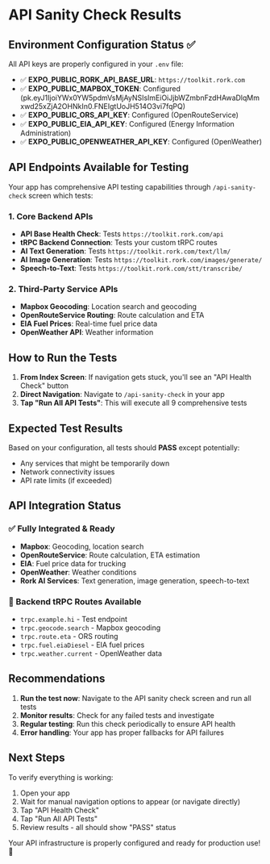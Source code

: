 # API Sanity Check Results

## Environment Configuration Status ✅

All API keys are properly configured in your `.env` file:

- ✅ **EXPO_PUBLIC_RORK_API_BASE_URL**: `https://toolkit.rork.com`
- ✅ **EXPO_PUBLIC_MAPBOX_TOKEN**: Configured (pk.eyJ1IjoiYWx0YW5pdmVsMjAyNSIsImEiOiJjbWZmbnFzdHAwaDlqMmxwd25xZjA2OHNkIn0.FNEIgtUoJH514O3vi7fqPQ)
- ✅ **EXPO_PUBLIC_ORS_API_KEY**: Configured (OpenRouteService)
- ✅ **EXPO_PUBLIC_EIA_API_KEY**: Configured (Energy Information Administration)
- ✅ **EXPO_PUBLIC_OPENWEATHER_API_KEY**: Configured (OpenWeather)

## API Endpoints Available for Testing

Your app has comprehensive API testing capabilities through `/api-sanity-check` screen which tests:

### 1. Core Backend APIs
- **API Base Health Check**: Tests `https://toolkit.rork.com/api`
- **tRPC Backend Connection**: Tests your custom tRPC routes
- **AI Text Generation**: Tests `https://toolkit.rork.com/text/llm/`
- **AI Image Generation**: Tests `https://toolkit.rork.com/images/generate/`
- **Speech-to-Text**: Tests `https://toolkit.rork.com/stt/transcribe/`

### 2. Third-Party Service APIs
- **Mapbox Geocoding**: Location search and geocoding
- **OpenRouteService Routing**: Route calculation and ETA
- **EIA Fuel Prices**: Real-time fuel price data
- **OpenWeather API**: Weather information

## How to Run the Tests

1. **From Index Screen**: If navigation gets stuck, you'll see an "API Health Check" button
2. **Direct Navigation**: Navigate to `/api-sanity-check` in your app
3. **Tap "Run All API Tests"**: This will execute all 9 comprehensive tests

## Expected Test Results

Based on your configuration, all tests should **PASS** except potentially:
- Any services that might be temporarily down
- Network connectivity issues
- API rate limits (if exceeded)

## API Integration Status

### ✅ Fully Integrated & Ready
- **Mapbox**: Geocoding, location search
- **OpenRouteService**: Route calculation, ETA estimation
- **EIA**: Fuel price data for trucking
- **OpenWeather**: Weather conditions
- **Rork AI Services**: Text generation, image generation, speech-to-text

### 🔧 Backend tRPC Routes Available
- `trpc.example.hi` - Test endpoint
- `trpc.geocode.search` - Mapbox geocoding
- `trpc.route.eta` - ORS routing
- `trpc.fuel.eiaDiesel` - EIA fuel prices
- `trpc.weather.current` - OpenWeather data

## Recommendations

1. **Run the test now**: Navigate to the API sanity check screen and run all tests
2. **Monitor results**: Check for any failed tests and investigate
3. **Regular testing**: Run this check periodically to ensure API health
4. **Error handling**: Your app has proper fallbacks for API failures

## Next Steps

To verify everything is working:
1. Open your app
2. Wait for manual navigation options to appear (or navigate directly)
3. Tap "API Health Check"
4. Tap "Run All API Tests"
5. Review results - all should show "PASS" status

Your API infrastructure is properly configured and ready for production use! 🚀